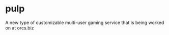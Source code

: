 pulp
====

A new type of customizable multi-user gaming service that is being worked on at orcs.biz
